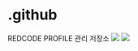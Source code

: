 # .github
REDCODE PROFILE 관리 저장소
<img src="https://capsule-render.vercel.app/api?type=slice&color=FF0000&height=200&section=header&text=REDCODE&fontSize=40&animation=fadeIn" />
<img src="https://capsule-render.vercel.app/api?type=slice&color=FF0000&height=200&section=footer&text=REDCODE&fontSize=40&animation=fadeIn" />
